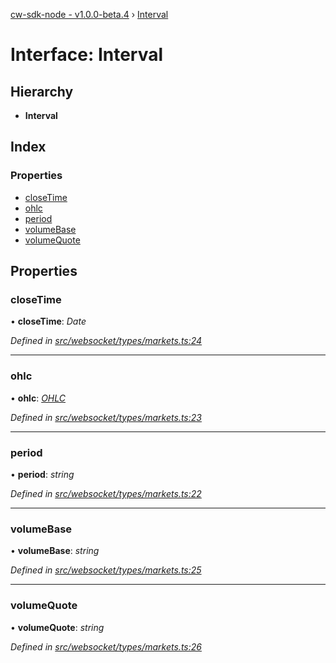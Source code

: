 [cw-sdk-node - v1.0.0-beta.4](../README.md) › [Interval](interval.md)

# Interface: Interval

## Hierarchy

* **Interval**

## Index

### Properties

* [closeTime](interval.md#closetime)
* [ohlc](interval.md#ohlc)
* [period](interval.md#period)
* [volumeBase](interval.md#volumebase)
* [volumeQuote](interval.md#volumequote)

## Properties

###  closeTime

• **closeTime**: *Date*

*Defined in [src/websocket/types/markets.ts:24](https://github.com/cryptowatch/cw-sdk-node/blob/4ac4429/src/websocket/types/markets.ts#L24)*

___

###  ohlc

• **ohlc**: *[OHLC](ohlc.md)*

*Defined in [src/websocket/types/markets.ts:23](https://github.com/cryptowatch/cw-sdk-node/blob/4ac4429/src/websocket/types/markets.ts#L23)*

___

###  period

• **period**: *string*

*Defined in [src/websocket/types/markets.ts:22](https://github.com/cryptowatch/cw-sdk-node/blob/4ac4429/src/websocket/types/markets.ts#L22)*

___

###  volumeBase

• **volumeBase**: *string*

*Defined in [src/websocket/types/markets.ts:25](https://github.com/cryptowatch/cw-sdk-node/blob/4ac4429/src/websocket/types/markets.ts#L25)*

___

###  volumeQuote

• **volumeQuote**: *string*

*Defined in [src/websocket/types/markets.ts:26](https://github.com/cryptowatch/cw-sdk-node/blob/4ac4429/src/websocket/types/markets.ts#L26)*
